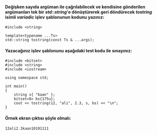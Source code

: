 #### Değişken sayıda argüman ile çağrılabilecek ve kendisine gönderilen argümanları tek bir *std::string*'e dönüştürerek geri döndürecek *tostring* isimli *variadic* işlev şablonunun kodunu yazınız:

```
#include <string>
 
template<typename ...Ts>
std::string tostring(const Ts & ...args);
```

#### Yazacağınız işlev şablonunu aşağıdaki test kodu ile sınayınız:

```
#include <bitset>
#include <string>
#include <iostream>
 
using namespace std;
 
int main()
{
	string s{ "kaan" };
	bitset<8> bs{175u};
	cout << tostring(12, "ali", 2.3, s, bs) << "\n";
}
```

#### Örnek ekran çıktısı şöyle olmalı:

```
12ali2.3kaan10101111
```
 
